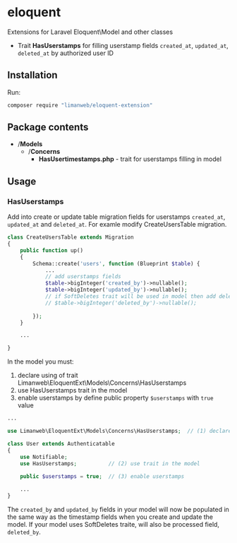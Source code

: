 # eloquent

Extensions for Laravel Eloquent\Model and other classes

* Trait **HasUserstamps** for filling userstamp fields `created_at`, `updated_at`, `deleted_at` by authorized user ID

## Installation

Run:

```bash
composer require "limanweb/eloquent-extension"
```
## Package contents

* /**Models**
  * /**Concerns**
    * **HasUsertimestamps.php** - trait for userstamps filling in model

## Usage

### HasUserstamps

Add into create or update table migration fields for userstamps  `created_at`, `updated_at` and `deleted_at`.
For examle modify CreateUsersTable migration.

```php
class CreateUsersTable extends Migration
{
    public function up()
    {
        Schema::create('users', function (Blueprint $table) {
            ...
            // add userstamps fields
            $table->bigInteger('created_by')->nullable();
            $table->bigInteger('updated_by')->nullable();
            // if SoftDeletes trait will be used in model then add deleted_by field
            // $table->bigInteger('deleted_by')->nullable();
              
        });
    }

    ...

}
```

In the model you must:

1. declare using of trait Limanweb\EloquentExt\Models\Concerns\HasUserstamps
2. use HasUserstamps trait in the model
3. enable userstamps by define public property `$userstamps` with `true` value 

```php
...

use Limanweb\EloquentExt\Models\Concerns\HasUserstamps;  // (1) declare

class User extends Authenticatable
{
    use Notifiable;
    use HasUserstamps;          // (2) use trait in the model
    
    public $userstamps = true;  // (3) enable userstamps

    ...
}

```

The `created_by` and `updated_by` fields in your model will now be populated in the same way as the timestamp fields when you create and update the model. If your model uses SoftDeletes traite, will also be processed field, `deleted_by`.





